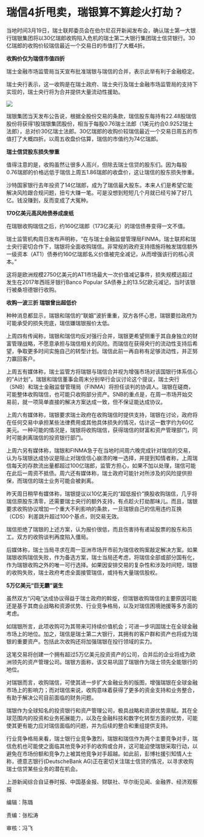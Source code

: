 # 瑞信4折甩卖，瑞银算不算趁火打劫？

当地时间3月19日，瑞士联邦委员会在伯尔尼召开新闻发布会，确认瑞士第一大银行瑞银集团将以30亿瑞郎收购陷入危机的瑞士第二大银行集团瑞士信贷银行。30亿瑞郎的收购价较瑞信最近一个交易日的市值打了大概4折。

**收购价仅为瑞信市值四折**

瑞士金融市场监管局当天宣布批准瑞银与瑞信的合并，表示此举有利于金融稳定。

瑞士央行表示，这一收购是在瑞士政府、瑞士央行及瑞士金融市场监管局的支持下实现的，瑞士央行将为合并提供大量流动性援助。

![](https://inews.gtimg.com/om_bt/ODK_7UsbU1m2VKvRHZgcTxyrfuFnlNCz_Tc55OOOeX4kgAA/1000)

瑞银集团当天发布公告说，根据全股份交易的条款，瑞信股东每持有22.48股瑞信股份将获得1股瑞银集团股份，相当于每股0.76瑞士法郎（1美元约合0.9252瑞士法郎），总对价30亿瑞士法郎。30亿瑞郎的收购价较瑞信最近一个交易日周五的市值打了大概四折。以周五收盘价估算，瑞信的市值约为74亿瑞郎。

**瑞士信贷股东损失惨重**

值得注意的是，收购虽然让很多人高兴，但除去瑞士信贷的股东们。因为每股0.76瑞郎的价格远低于瑞信上周五1.86瑞郎的收盘价，这让瑞信的股东损失惨重。

沙特国家银行去年投资了14亿瑞郎，成为了瑞信最大股东。本来人们是希望它能解决风险跟合规问题，扭亏大赚一笔。可是没想到短短几个月就已经亏掉了好几亿。钱没赚到，反而变成了大冤种。

**170亿美元高风险债券成废纸**

在瑞银收购瑞信之后，约160亿瑞郎（173亿美元）的瑞信债券变得一文不值。

瑞士监管机构周日发布声明称，“在与瑞士金融监督管理局FINMA，瑞士联邦和瑞士央行密切合作下，瑞银将全面收购瑞信。非常规的政府支持措施将触发瑞信额外一级资本（AT1）债券约160亿瑞郎名义价值被完全减记，从而增强该行的核心资本。”

这将是欧洲规模2750亿美元的AT1市场最大一次价值减记事件，损失规模远超过发生在2017年西班牙银行Banco Popular
SA债券上的13.5亿欧元减记，当时该银行被桑坦德银行收购。

**收购一波三折 瑞银曾出超低价**

种种消息都显示，瑞银和瑞信的“联姻”波折重重，双方各怀心思，瑞银要拉政府为可能承受的损失兜底，瑞信嫌瑞银报价太低。

上周四有传闻称，瑞银和瑞信均反对强行合并，瑞银更希望侧重于其自身独立的财富管理战略，不愿意承担与瑞信相关的风险。而瑞信在获得央行的流动性支持后希望，争取更多时间实施自己的转型计划。瑞信此前一再自称有足够流动性，并正努力赢回客户。

上周五有媒体称，瑞士监管方将瑞银与瑞信合并视为增强市场对该国银行体系信心的“A计划”。瑞银和瑞信董事会周末分别举行会议讨论这个提议，瑞士央行（SNB）和瑞士金融监督管理局（FINMA）将担任谈判的协调人。瑞银在磋商，可能整体收购瑞信，也可能只收购部分资产。SNB的重点是，在周一市场开始交易前，就一项简单直接的解决方案达成一致，但不保证能达成协议。

上周六有媒体称，瑞银要求瑞士政府在收购瑞信时提供支持，瑞银在讨论，政府将在任何交易中承担某些法律费用或其他具体损失的情况，估计这一数字约为60亿美元。一种可能的情况是，瑞银将收购瑞信，获得瑞信的财富和资产管理部门，同时可能剥离瑞信的投资银行部门。

上周六另有媒体称，瑞银和FINMA急于在当地时间周六晚完成针对瑞信的交易，认为与瑞银达成协议是阻止对瑞信信心崩溃的唯一选择，并提到知情者称，上周瑞信每天的存款流出量都超过100亿瑞郎，监管方担心，如果不加以处理，瑞信可能在此后一周资不抵债。周六还有媒体称，瑞士政府可能针对所涉及的风险提供担保，而瑞信的瑞士业务可能会被剥离。

昨天周日稍早有媒体称，瑞银提议以10亿美元的“超低报价”换股收购瑞信，几乎将瑞信原股东清零，还需要瑞士央行的额外支持，有点趁火打劫那味儿。而且，瑞银要求收购协议增加一个重大不利影响的条款，一旦瑞银自己的信用违约互换（CDS）利差跳升超过100个基点，则交易无效。

瑞信拒绝了瑞银的上述方案，认为报价很低，而且伤害持有递延股票的股东和员工。双方的收购谈判再度陷入僵局。

后媒体称，瑞士当局寻求在周一亚洲市场开市前为瑞信收购案敲定解决方案。如果瑞银收购瑞信失败，作为备选方案，瑞士当局还考虑，将瑞信全部或部分国有化，作为瑞银收购之外的唯一可行选择。如果因安排交易的复杂性和涉及时间短，瑞银的收购失败，瑞士政府考虑全面接管瑞信，或持有大量瑞信股权。

**5万亿美元“巨无霸”诞生**

虽然双方“闪电”达成协议得益于瑞士政府的斡旋，但瑞银收购瑞信的主要原因可能还是基于其商业战略和资源优势、行业竞争格局，以及对瑞信困境驰援等多方面的考虑。

如瑞银所言，此项收购可为其带来可持续价值机会；可进一步巩固瑞士在全球金融市场上的地位。加之，瑞信是瑞士第二大银行，其拥有的客户群和资产也将成为瑞银的重要资产。包括此次收购还将加强瑞银在投行领域的实力。

这笔交易将创建一个拥有超过5万亿美元投资资产的公司，合并后的企业将成为欧洲领先的资产管理公司。瑞银方面称，该交易巩固了瑞银作为瑞士领先全能银行的地位。

对瑞银而言，收购瑞信，可使其进一步扩大金融业务的版图，增强瑞银在全球金融市场上的影响力；而对瑞信来说，收购意味着获得了更多的资金支持和业务整合，有助于解决公司目前面临的财务问题。

瑞银作为全球知名的投资银行和资产管理公司，极具战略和资源优势禀赋。其在全球范围内的投资和业务拓展能力，以及在金融科技和数字化转型方面的优势，可能使其更有能力应对瑞信面临的问题，并为后续的整合和重组提供支持。

行业竞争格局来看，瑞士银行业竞争激烈，瑞银和瑞信作为两个主要竞争对手，瑞信危机也可能使之面临其他竞争对手的收购或合并，这可能迫使瑞银采取行动，以避免在市场份额和竞争力上被其他竞争对手超越。如此前，彭博社援引知情人士称，德意志银行(DeutscheBank
AG)正在密切关注瑞士信贷的情况，以寻求收购瑞士信贷某些业务的潜在机会。

上游新闻综合自证券时报、中国基金报、财联社、华尔街见闻、金融界、经济观察报

编辑：陈璐

责编：张松涛

审核：冯飞

